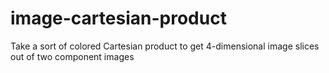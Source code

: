 # image-cartesian-product
Take a sort of colored Cartesian product to get 4-dimensional image slices out of two component images
